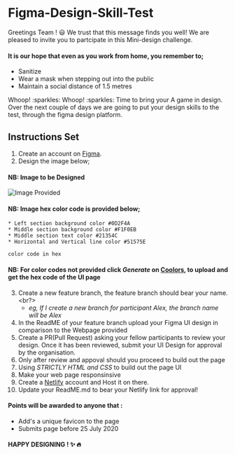 # Figma-Design-Skill-Test
Greetings Team ! :smiley:
We trust that this message finds you well! We are pleased to invite you to partcipate in this Mini-design challenge.</br>

#### It is our hope that even as you work from home, you remember to;
* Sanitize 
* Wear a mask when stepping out into the public
* Maintain a social distance of 1.5 metres <br/>

<p>Whoop! :sparkles: Whoop! :sparkles: Time to bring your A game in design. Over the next couple of days we are going to put your design skills to the test, through the figma design platform. </p>

## Instructions Set

1. Create an account on [Figma](https://www.figma.com/).
2. Design the image below; <br/>
#### NB: Image to be Designed

![Image Provided](https://github.com/CodeVilla-Organisation/Figma-Design-Skill-Test/blob/master/background.png)

#### NB: Image  hex color code is provided below;

```
* Left section background color #0D2F4A
* Middle section background color #F1F0EB
* Middle section text color #21354C
* Horizontal and Vertical line color #51575E

color code in hex
```
#### NB: For color codes not provided click *Generate* on [Coolors](https://coolors.co//), to upload and get the hex code of the UI page
3. Create a new feature branch, the feature branch should bear your name.<br?> 
    * *eg, If I create a new branch for participant Alex, the branch name will be Alex* 
4. In the ReadME of your feature branch upload your Figma UI design in comparison to the Webpage provided
5. Create a PR(Pull Request) asking your fellow participants to review your design. Once it has been reviewed, submit your UI Design for approval by the organisation.
6. Only after review and appoval should you proceed to build out the page
7. Using *STRICTLY  HTML and CSS* to build out the page UI
8. Make your web page responsinsive
9. Create a [Netlify](https://app.netlify.com/) account and Host it on there.
10. Update your ReadME.md to bear your Netlify link for approval!

#### Points will be awarded to anyone that :

* Add's a unique favicon to the page
* Submits page before 25 July 2020

#### HAPPY DESIGNING ! :sparkles: :fire:



